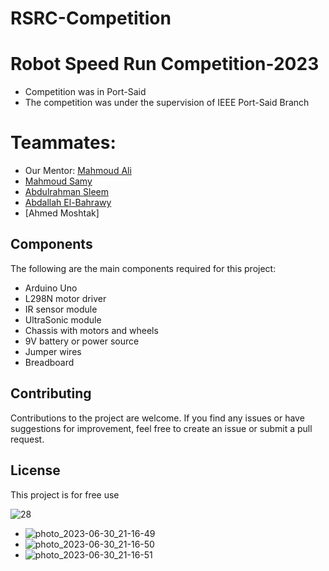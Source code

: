 # RSRC-Competition
# Robot Speed Run Competition-2023

  * Competition was in Port-Said 
  * The competition was under the supervision of IEEE Port-Said Branch
  
  # Teammates:
 -  Our Mentor: [Mahmoud Ali](https://github.com/mahmoud-elbelasy)
 - [Mahmoud Samy](https://github.com/MahmoudSamy511)
 - [Abdulrahman Sleem](https://github.com/AbdulrahmanSleem)
 - [Abdallah El-Bahrawy](https://github.com/bahrawyyy)
 - [Ahmed Moshtak]

## Components
The following are the main components required for this project:

* Arduino Uno 
* L298N motor driver
* IR sensor module
* UltraSonic module
* Chassis with motors and wheels
* 9V battery or power source
* Jumper wires
* Breadboard  

## Contributing
Contributions to the project are welcome. If you find any issues or have suggestions for improvement, feel free to create an issue or submit a pull request.

## License
This project is for free use

![28](https://github.com/karamYaseen/RSRC-Competition/assets/120105254/89b6abe6-ec06-4e73-9c75-8397086eb98b)

* ![photo_2023-06-30_21-16-49](https://github.com/karamYaseen/RSRC-Competition/assets/120105254/820eddd0-da6f-4717-bf15-acd2cad5be26)
* ![photo_2023-06-30_21-16-50](https://github.com/karamYaseen/RSRC-Competition/assets/120105254/5d3c0635-8d12-4f16-844c-accd5aaecef4)
* ![photo_2023-06-30_21-16-51](https://github.com/karamYaseen/RSRC-Competition/assets/120105254/ecea06bb-df81-4e42-b779-542a27d8b63c)


